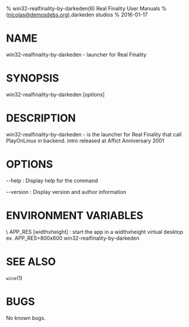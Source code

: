 % win32-realfinality-by-darkeden(6) Real Finality User Manuals
%  (nicolas@demosdebs.org),darkeden studios
% 2016-01-17

# NAME
win32-realfinality-by-darkeden - launcher for Real Finality

# SYNOPSIS
win32-realfinality-by-darkeden [*options*]

# DESCRIPTION
win32-realfinality-by-darkeden - is the launcher for Real Finality that call PlayOnLinux in backend.
intro released at Affict Anniversary 2001

# OPTIONS
\--help
:   Display help for the command

\--version
:   Display version and author information

# ENVIRONMENT VARIABLES
\ APP_RES [widthxheight]
:	start the app in a widthxheight virtual desktop  
	ex. APP_RES=800x600 win32-realfinality-by-darkeden

# SEE ALSO
`wine`(1)

# BUGS
No known bugs.
